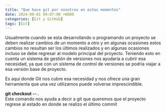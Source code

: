 ```yaml
---
title: "Que hace git por nosotros en estos momentos"
date: 2024-08-01 09:07:00 +0800
categories: [Git y GitHub]
tags: [Git]
---
```


Usualmente cuando se esta desarrollando o programando un proyecto se deben realizar cambios de un momento a otro y en algunas ocasiones estos cambios no resultan ser los últimos realizados y en algunas ocasiones incluso se debe regresar al modelo principal del proyecto. Teniendo esto en cuenta un sistema de gestión de versiones nos ayudaría a cubrir esa necesidad, ya que con un sistema de control de versiones se podría viajar a esa versión base de proyecto.

Es aquí donde Git nos cubre esa necesidad y nos ofrece una gran herramienta que una vez utilizamos puede volverse imprescindible.

**git checkout -- .**  
Este comando nos ayuda a decir a git que queremos que el proyecto regrese al estado en donde se realizo el último commit
